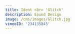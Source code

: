 ```yaml
---
title: Ident <br> 'Glitch'
description: Sound Design
image: /cms/images/Glitch.jpg
vimeoID: '234135845'
---
```






